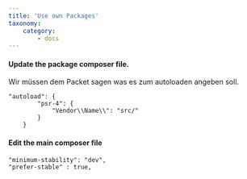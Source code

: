 ```yaml
---
title: 'Use own Packages'
taxonomy:
    category:
        - docs
---
```


#### Update the package composer file.

Wir müssen dem Packet sagen was es zum autoloaden angeben soll.

```
"autoload": {
        "psr-4": {
            "Vendor\\Name\\": "src/"
        }
    }
```


#### Edit the main composer file

```
"minimum-stability": "dev",
"prefer-stable" : true,
```